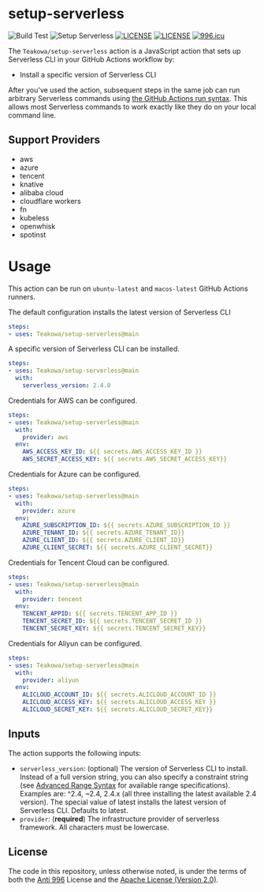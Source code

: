 # setup-serverless

![Build Test](https://github.com/Teakowa/setup-serverless/workflows/Build%20Test/badge.svg)
![Setup Serverless](https://github.com/Teakowa/setup-serverless/workflows/Setup%20Serverless/badge.svg)
[![LICENSE](https://img.shields.io/badge/License-Apache--2.0-green.svg?style=flat-square)](LICENSE)
[![LICENSE](https://img.shields.io/badge/License-Anti%20996-blue.svg?style=flat-square)](https://github.com/996icu/996.ICU/blob/master/LICENSE)
[![996.icu](https://img.shields.io/badge/Link-996.icu-red.svg?style=flat-square)](https://996.icu)

The `Teakowa/setup-serverless` action is a JavaScript action that sets up Serverless CLI  in your GitHub Actions workflow by:

- Install a specific version of Serverless CLI

After you've used the action, subsequent steps in the same job can run arbitrary Serverless commands using [the GitHub Actions run syntax](https://help.github.com/en/actions/reference/workflow-syntax-for-github-actions#jobsjob_idstepsrun). This allows most Serverless commands to work exactly like they do on your local command line.

## Support Providers

- aws
- azure
- tencent
- knative
- alibaba cloud
- cloudflare workers
- fn
- kubeless
- openwhisk
- spotinst

# Usage

This action can be run on `ubuntu-latest` and `macos-latest` GitHub Actions runners.

The default configuration installs the latest version of Serverless CLI

```yaml
steps:
- uses: Teakowa/setup-serverless@main
```

A specific version of Serverless CLI can be installed.

```yaml
steps:
- uses: Teakowa/setup-serverless@main
  with:
    serverless_version: 2.4.0
```

Credentials for AWS can be configured.

```yaml
steps:
- uses: Teakowa/setup-serverless@main
  with:
    provider: aws
  env:
    AWS_ACCESS_KEY_ID: ${{ secrets.AWS_ACCESS_KEY_ID }}
    AWS_SECRET_ACCESS_KEY: ${{ secrets.AWS_SECRET_ACCESS_KEY}}
```

Credentials for Azure can be configured.

```yaml
steps:
- uses: Teakowa/setup-serverless@main
  with:
    provider: azure
  env:
    AZURE_SUBSCRIPTION_ID: ${{ secrets.AZURE_SUBSCRIPTION_ID }}
    AZURE_TENANT_ID: ${{ secrets.AZURE_TENANT_ID}}
    AZURE_CLIENT_ID: ${{ secrets.AZURE_CLIENT_ID}}
    AZURE_CLIENT_SECRET: ${{ secrets.AZURE_CLIENT_SECRET}}
```

Credentials for Tencent Cloud can be configured.

```yaml
steps:
- uses: Teakowa/setup-serverless@main
  with:
    provider: tencent
  env:
    TENCENT_APPID: ${{ secrets.TENCENT_APP_ID }}
    TENCENT_SECRET_ID: ${{ secrets.TENCENT_SECRET_ID }}
    TENCENT_SECRET_KEY: ${{ secrets.TENCENT_SECRET_KEY}}
```

Credentials for Aliyun can be configured.

```yaml
steps:
- uses: Teakowa/setup-serverless@main
  with:
    provider: aliyun
  env:
    ALICLOUD_ACCOUNT_ID: ${{ secrets.ALICLOUD_ACCOUNT_ID }}
    ALICLOUD_ACCESS_KEY: ${{ secrets.ALICLOUD_ACCESS_KEY }}
    ALICLOUD_SECRET_KEY: ${{ secrets.ALICLOUD_SECRET_KEY}}
```

## Inputs

The action supports the following inputs:

- `serverless_version`: (optional) The version of Serverless CLI to install. Instead of a full version string, you can also specify a constraint string (see [Advanced Range Syntax](https://www.npmjs.com/package/semver#advanced-range-syntax) for available range specifications). Examples are: ^2.4, ~2.4, 2.4.x (all three installing the latest available 2.4 version). The special value of latest installs the latest version of Serverless CLI. Defaults to latest.
- `provider`: (**required**) The infrastructure provider of serverless framework. All characters must be lowercase.

## License

The code in this repository, unless otherwise noted, is under the terms of both the [Anti 996](./LICENSE-ANTI996) License and the [Apache License (Version 2.0)](./LICENSE-APACHE).
